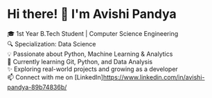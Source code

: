 # Hi there! 👋 I'm Avishi Pandya

🎓 1st Year B.Tech Student | Computer Science Engineering  
🔍 Specialization: Data Science  
💡 Passionate about Python, Machine Learning & Analytics  
🌱 Currently learning Git, Python, and Data Analysis  
✨ Exploring real-world projects and growing as a developer  
📫 Connect with me on [LinkedIn]https://www.linkedin.com/in/avishi-pandya-89b74836b/

<!--
**Avishi-Pandya/Avishi-Pandya** is a ✨ _special_ ✨ repository because its `README.md` (this file) appears on your GitHub profile.

Here are some ideas to get you started:

- 🔭 I’m currently working on ...
- 🌱 I’m currently learning ...
- 👯 I’m looking to collaborate on ...
- 🤔 I’m looking for help with ...
- 💬 Ask me about ...
- 📫 How to reach me: ...
- 😄 Pronouns: ...
- ⚡ Fun fact: ...
-->

